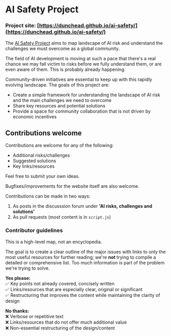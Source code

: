 # AI Safety Project

### Project site: [https://dunchead.github.io/ai-safety/](https://dunchead.github.io/ai-safety/)

The [AI Safety Project](https://dunchead.github.io/ai-safety/) aims to map landscape of AI risk and understand the challenges we must overcome as a global community.

The field of AI development is moving at such a pace that there's a real chance we may fall victim to risks before we fully understand them, or are even aware of them. This is probably already happening.

Community-driven initiatives are essential to keep up with this rapidly evolving landscape. The goals of this project are:

-   Create a simple framework for understanding the landscape of AI risk and the main challenges we need to overcome
-   Share key resources and potential solutions
-   Provide a space for community collaboration that is not driven by economic incentives

## Contributions welcome

Contributions are welcome for any of the following:

-   Additional risks/challenges
-   Suggested solutions
-   Key links/resources

Feel free to submit your own ideas.

Bugfixes/improvements for the website itself are also welcome.

Contributions can be made in two ways:

1. As posts in the discusssion forum under **'AI risks, challenges and solutions'**
2. As pull requests (most content is in `script.js`)

### Contributor guidelines

This is a high-level map, not an encyclopedia.

The goal is to create a clear outline of the major issues with links to only the most useful resources for further reading; we're **not** trying to compile a detailed or comprehensive list. Too much information is part of the problem we're trying to solve.

**Yes please:**<br>
✅ Key points not already covered, concisely written<br>
✅ Links/resources that are especially clear, original or significant<br>
✅ Restructuring that improves the content while maintaining the clarity of design<br>

**No thanks:**<br>
❌ Verbose or repetitive text<br>
❌ Links/resources that do not offer much additional value<br>
❌ Non-essential restructuring of the design/content
